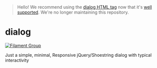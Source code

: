 > Hello! We recommend using the [dialog HTML tag](https://developer.mozilla.org/en-US/docs/Web/HTML/Element/dialog) now that it's [well supported](https://caniuse.com/dialog). We're no longer maintaining this repository.

# dialog

[![Filament Group](http://filamentgroup.com/images/fg-logo-positive-sm-crop.png) ](http://www.filamentgroup.com/)

Just a simple, minimal, Responsive jQuery/Shoestring dialog with typical interactivity
